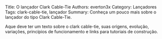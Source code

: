 Title: O lançador Clark Cable-Tie
Authors: everton3x
Category: Lançadores
Tags: clark-cable-tie, lançador
Summary: Conheça um pouco mais sobre o lançador do tipo Clark Cable-Tie.

Aque deve ter um texto sobre o clark cable-tie, suas origens, evolução, variações, princípios de funcionamento e links para tutoriais de construção.
